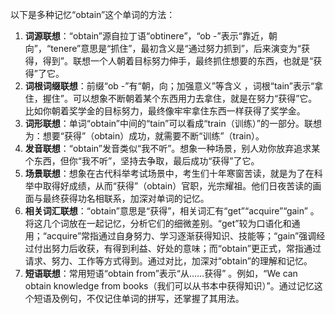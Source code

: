 以下是多种记忆“obtain”这个单词的方法：
1. **词源联想**：“obtain”源自拉丁语“obtinere”，“ob -”表示“靠近，朝向”，“tenere”意思是“抓住”，最初含义是“通过努力抓到”，后来演变为“获得，得到”。联想一个人朝着目标努力伸手，最终抓住想要的东西，也就是“获得”了它。
2. **词根词缀联想**：前缀“ob -”有“朝，向；加强意义”等含义 ，词根“tain”表示“拿住，握住”。可以想象不断朝着某个东西用力去拿住，就是在努力“获得”它。比如你朝着奖学金的目标努力，最终像牢牢拿住东西一样获得了奖学金。
3. **词形联想**：单词“obtain”中间的“tain”可以看成“train（训练）”的一部分。联想为：想要“获得”（obtain）成功，就需要不断“训练”（train）。
4. **发音联想**：“obtain”发音类似“我不听”。想象一种场景，别人劝你放弃追求某个东西，但你“我不听”，坚持去争取，最后成功“获得”了它。
5. **场景联想**：想象在古代科举考试场景中，考生们十年寒窗苦读，就是为了在科举中取得好成绩，从而“获得”（obtain）官职，光宗耀祖。他们日夜苦读的画面与最终获得功名相联系，加深对单词的记忆。
6. **相关词汇联想**：“obtain”意思是“获得”，相关词汇有“get”“acquire”“gain” 。将这几个词放在一起记忆，分析它们的细微差别。“get”较为口语化和通用；“acquire”常指通过自身努力、学习逐渐获得知识、技能等；“gain”强调经过付出努力后收获，有得到利益、好处的意味；而“obtain”更正式，常指通过请求、努力、工作等方式得到。通过对比，加深对“obtain”的理解和记忆。
7. **短语联想**：常用短语“obtain from”表示“从……获得” 。例如，“We can obtain knowledge from books（我们可以从书本中获得知识）”。通过记忆这个短语及例句，不仅记住单词的拼写，还掌握了其用法。 